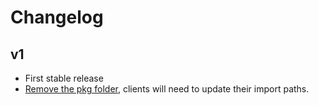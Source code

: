 # Changelog

## v1

- First stable release
- [Remove the pkg folder](https://github.com/Coronon/go-storage/pull/24), clients will need to update their import paths.
